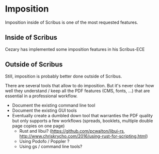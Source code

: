 # Imposition

Imposition inside of Scribus is one of the most requested features.

## Inside of Scribus

Cezary has implemented some imposition features in his Scribus-ECE

## Outside of Scribus

Still, imposition is probably better done outside of Scribus.

There are several tools that allow to do imposition. But it's never clear how well they understand / keep all the PDF features (CMS, fonts, ...) that are essential in a professional workflow.

- Document the existing command line tool
- Document the existing GUI tools
- Eventually create a dumbled down tool that warranties the PDF quality but only supports a few workflows (spreads, booklets, multiple double page copies on one page)
  - Rust and libui? (<https://github.com/pcwalton/libui-rs>, <http://www.chriskrycho.com/2016/using-rust-for-scripting.html>)
  - Using Podofo / Poppler ?
  - Using gs / command line tools?
